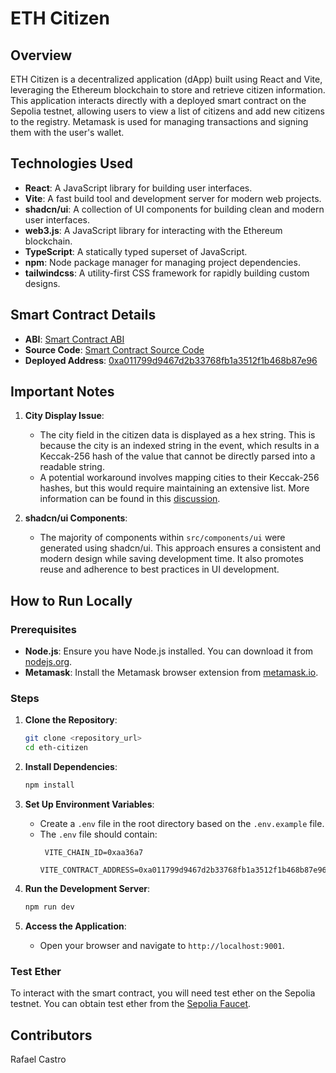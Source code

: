 # ETH Citizen

## Overview

ETH Citizen is a decentralized application (dApp) built using React and Vite, leveraging the Ethereum blockchain to store and retrieve citizen information. This application interacts directly with a deployed smart contract on the Sepolia testnet, allowing users to view a list of citizens and add new citizens to the registry. Metamask is used for managing transactions and signing them with the user's wallet.

## Technologies Used

- **React**: A JavaScript library for building user interfaces.
- **Vite**: A fast build tool and development server for modern web projects.
- **shadcn/ui**: A collection of UI components for building clean and modern user interfaces.
- **web3.js**: A JavaScript library for interacting with the Ethereum blockchain.
- **TypeScript**: A statically typed superset of JavaScript.
- **npm**: Node package manager for managing project dependencies.
- **tailwindcss**: A utility-first CSS framework for rapidly building custom designs.

## Smart Contract Details

- **ABI**: [Smart Contract ABI](https://gist.github.com/IhorYermakovSecurrency/6b246d769154b145d730b98b5b61e883)
- **Source Code**: [Smart Contract Source Code](https://gist.github.com/IhorYermakovSecurrency/651202f46b90be531e95bca2b41d7571)
- **Deployed Address**: [0xa011799d9467d2b33768fb1a3512f1b468b87e96](https://sepolia.etherscan.io/address/0xa011799d9467d2b33768fb1a3512f1b468b87e96)

## Important Notes

1. **City Display Issue**:

   - The city field in the citizen data is displayed as a hex string. This is because the city is an indexed string in the event, which results in a Keccak-256 hash of the value that cannot be directly parsed into a readable string.
   - A potential workaround involves mapping cities to their Keccak-256 hashes, but this would require maintaining an extensive list. More information can be found in this [discussion](https://github.com/ethers-io/ethers.js/discussions/2171#discussioncomment-1481119).

2. **shadcn/ui Components**:
   - The majority of components within `src/components/ui` were generated using shadcn/ui. This approach ensures a consistent and modern design while saving development time. It also promotes reuse and adherence to best practices in UI development.

## How to Run Locally

### Prerequisites

- **Node.js**: Ensure you have Node.js installed. You can download it from [nodejs.org](https://nodejs.org/).
- **Metamask**: Install the Metamask browser extension from [metamask.io](https://metamask.io/).

### Steps

1. **Clone the Repository**:

   ```sh
   git clone <repository_url>
   cd eth-citizen
   ```

2. **Install Dependencies**:

   ```sh
   npm install
   ```

3. **Set Up Environment Variables**:

   - Create a `.env` file in the root directory based on the `.env.example` file.
   - The `.env` file should contain:
     ```
      VITE_CHAIN_ID=0xaa36a7
      VITE_CONTRACT_ADDRESS=0xa011799d9467d2b33768fb1a3512f1b468b87e96
     ```

4. **Run the Development Server**:

   ```sh
   npm run dev
   ```

5. **Access the Application**:
   - Open your browser and navigate to `http://localhost:9001`.

### Test Ether

To interact with the smart contract, you will need test ether on the Sepolia testnet. You can obtain test ether from the [Sepolia Faucet](https://sepoliafaucet.net/).

## Contributors

Rafael Castro

